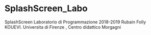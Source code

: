 # SplashScreen_Labo
SplashScreen Laboratorio di Programmazione 2018-2019 Rubain Folly KOUEVI. Universita di Firenze , Centro didattico Morgagni
